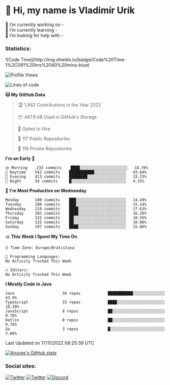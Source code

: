 <h1> 👋 Hi, my name is Vladimír Urík</h1>
<p>
 🔭 I’m currently working on -<br>
 🌱 I’m currently learning -<br>
 🤔 I’m looking for help with -<br>
</p>
<h3>Statistics:</h3>
<!--START_SECTION:waka-->
![Code Time](http://img.shields.io/badge/Code%20Time-1%2C091%20hrs%2040%20mins-blue)

![Profile Views](http://img.shields.io/badge/Profile%20Views-1-blue)

![Lines of code](https://img.shields.io/badge/From%20Hello%20World%20I%27ve%20Written-3%20Million%20lines%20of%20code-blue)

**🐱 My GitHub Data** 

> 🏆 1,942 Contributions in the Year 2022
 > 
> 📦 487.9 kB Used in GitHub's Storage 
 > 
> 💼 Opted to Hire
 > 
> 📜 117 Public Repositories 
 > 
> 🔑 116 Private Repositories  
 > 
**I'm an Early 🐤** 

```text
🌞 Morning    233 commits    ████░░░░░░░░░░░░░░░░░░░░░   18.76% 
🌆 Daytime    542 commits    ███████████░░░░░░░░░░░░░░   43.64% 
🌃 Evening    413 commits    ████████░░░░░░░░░░░░░░░░░   33.25% 
🌙 Night      54 commits     █░░░░░░░░░░░░░░░░░░░░░░░░   4.35%

```
📅 **I'm Most Productive on Wednesday** 

```text
Monday       180 commits    ███░░░░░░░░░░░░░░░░░░░░░░   14.49% 
Tuesday      188 commits    ███░░░░░░░░░░░░░░░░░░░░░░   15.14% 
Wednesday    219 commits    ████░░░░░░░░░░░░░░░░░░░░░   17.63% 
Thursday     202 commits    ████░░░░░░░░░░░░░░░░░░░░░   16.26% 
Friday       131 commits    ██░░░░░░░░░░░░░░░░░░░░░░░   10.55% 
Saturday     125 commits    ██░░░░░░░░░░░░░░░░░░░░░░░   10.06% 
Sunday       197 commits    ████░░░░░░░░░░░░░░░░░░░░░   15.86%

```


📊 **This Week I Spent My Time On** 

```text
⌚︎ Time Zone: Europe/Bratislava

💬 Programming Languages: 
No Activity Tracked This Week

🔥 Editors: 
No Activity Tracked This Week

```

**I Mostly Code in Java** 

```text
Java                     36 repos            ███████████░░░░░░░░░░░░░░   43.9% 
TypeScript               15 repos            ████░░░░░░░░░░░░░░░░░░░░░   18.29% 
JavaScript               8 repos             ██░░░░░░░░░░░░░░░░░░░░░░░   9.76% 
Kotlin                   8 repos             ██░░░░░░░░░░░░░░░░░░░░░░░   9.76% 
Go                       3 repos             █░░░░░░░░░░░░░░░░░░░░░░░░   3.66%

```



 Last Updated on 17/11/2022 06:25:39 UTC
<!--END_SECTION:waka-->

[![Anurag's GitHub stats](https://github-readme-stats.vercel.app/api?username=vladimir-urik)](https://github.com/anuraghazra/github-readme-stats)

<h3>Social sites:</h3>
<p><a href="https://twitter.com/GGGEDR" target="_blank"><img alt="Twitter" src="https://img.shields.io/badge/twitter-%231DA1F2.svg?&style=for-the-badge&logo=twitter&logoColor=white" /></a> <a href="https://www.reddit.com/user/GGGEDR" target="_blank"><img alt="Twitter" src="https://img.shields.io/badge/reddit-%23FE6262.svg?&style=for-the-badge&logo=reddit&logoColor=white" /></a> <a href="https://discord.com/users/535708984959827978" target="_blank"><img alt="Discord" src="https://img.shields.io/badge/discord-%235865f2.svg?&style=for-the-badge&logo=discord&logoColor=white" />
</p>
